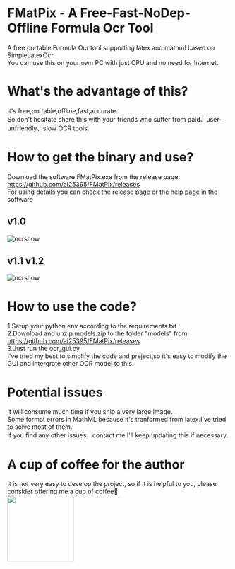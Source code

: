 # FMatPix - A Free-Fast-NoDep-Offline Formula Ocr Tool
A free portable Formula Ocr tool supporting latex and mathml based on SimpleLatexOcr.<br>
You can use this on your own PC with just CPU and no need for Internet.

# What's the advantage of this?
It's free,portable,offline,fast,accurate.<br>
So don't hesitate share this with your friends who suffer from paid、user-unfriendly、slow OCR tools.

# How to get the binary and use?
Download the software FMatPix.exe from the release page: https://github.com/ai25395/FMatPix/releases <br>
For using details you can check the release page or the help page in the software
## v1.0
![ocrshow](https://github.com/user-attachments/assets/b6c1032e-421e-4f3c-8fb9-d734cfc0b78b)
## v1.1 v1.2
![ocrshow](https://github.com/user-attachments/assets/32d1b4be-b983-46eb-a99d-fdc12cffe318)

# How to use the code?
1.Setup your python env according to the requirements.txt <br>
2.Download and unzip models.zip to the folder "models" from https://github.com/ai25395/FMatPix/releases <br>
3.Just run the ocr_gui.py <br>
I've tried my best to simplify the code and preject,so it's easy to modify the GUI and intergrate other OCR model to this. <br>

# Potential issues
It will consume much time if you snip a very large image.<br>
Some format errors in MathML because it's tranformed from latex.I've tried to solve most of them.<br>
If you find any other issues，contact me.I'll keep updating this if necessary.<br>

# A cup of coffee for the author
It is not very easy to develop the project, so if it is helpful to you, please consider offering me a cup of coffee🥤.<br>
<img src='https://github.com/user-attachments/assets/7ce31ebd-01fe-430b-8d73-d6be98e89d49' width = '150px' height='150px'>
